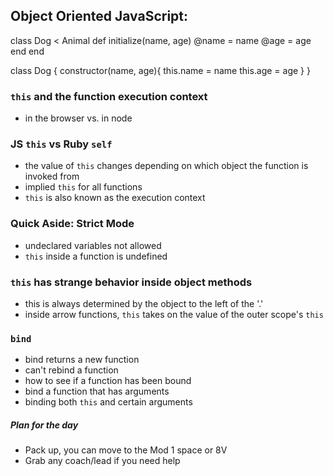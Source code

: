 ## Object Oriented JavaScript:

class Dog < Animal
  def initialize(name, age)
    @name = name
    @age = age
  end
end

class Dog {
  constructor(name, age){
    this.name = name
    this.age = age
  }
}

### `this` and the function execution context
- in the browser vs. in node

### JS `this` vs Ruby `self`
- the value of `this` changes depending on which object the function is invoked from
- implied `this` for all functions
- `this` is also known as the execution context

### Quick Aside: Strict Mode
- undeclared variables not allowed
- `this` inside a function is undefined

### `this` has strange behavior inside object methods
- this is always determined by the object to the left of the '.'
- inside arrow functions, `this` takes on the value of the outer scope's `this`

### `bind`
- bind returns a new function
- can't rebind a function
- how to see if a function has been bound
- bind a function that has arguments
- binding both `this` and certain arguments




##### Plan for the day
- Pack up, you can move to the Mod 1 space or 8V
- Grab any coach/lead if you need help
